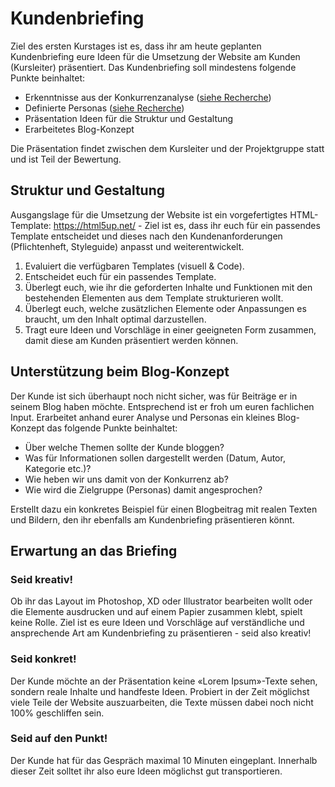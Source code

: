 # Kundenbriefing
Ziel des ersten Kurstages ist es, dass ihr am heute geplanten Kundenbriefing eure Ideen für die Umsetzung der Website am Kunden (Kursleiter) präsentiert. Das Kundenbriefing soll mindestens folgende Punkte beinhaltet:

* Erkenntnisse aus der Konkurrenzanalyse ([siehe Recherche](../02%20Projektarbeit/05%20Recherche/README.md))
* Definierte Personas ([siehe Recherche](../02%20Projektarbeit/05%20Recherche/README.md))
* Präsentation Ideen für die Struktur und Gestaltung
* Erarbeitetes Blog-Konzept

Die Präsentation findet zwischen dem Kursleiter und der Projektgruppe statt und ist Teil der Bewertung.

## Struktur und Gestaltung
Ausgangslage für die Umsetzung der Website ist ein vorgefertigtes HTML-Template: https://html5up.net/ - Ziel ist es, dass ihr euch für ein passendes Template entscheidet und dieses nach den Kundenanforderungen (Pflichtenheft, Styleguide) anpasst und weiterentwickelt.

1. Evaluiert die verfügbaren Templates (visuell & Code).
1. Entscheidet euch für ein passendes Template.
1. Überlegt euch, wie ihr die geforderten Inhalte und Funktionen mit den bestehenden Elementen aus dem Template strukturieren wollt.
1. Überlegt euch, welche zusätzlichen Elemente oder Anpassungen es braucht, um den Inhalt optimal darzustellen.
1. Tragt eure Ideen und Vorschläge in einer geeigneten Form zusammen, damit diese am Kunden präsentiert werden können.

## Unterstützung beim Blog-Konzept
Der Kunde ist sich überhaupt noch nicht sicher, was für Beiträge er in seinem Blog haben möchte. Entsprechend ist er froh um euren fachlichen Input. Erarbeitet anhand eurer Analyse und Personas ein kleines Blog-Konzept das folgende Punkte beinhaltet:

* Über welche Themen sollte der Kunde bloggen?
* Was für Informationen sollen dargestellt werden (Datum, Autor, Kategorie etc.)?
* Wie heben wir uns damit von der Konkurrenz ab?
* Wie wird die Zielgruppe (Personas) damit angesprochen?

Erstellt dazu ein konkretes Beispiel für einen Blogbeitrag mit realen Texten und Bildern, den ihr ebenfalls am Kundenbriefing präsentieren könnt.

## Erwartung an das Briefing
### Seid kreativ!
Ob ihr das Layout im Photoshop, XD oder Illustrator bearbeiten wollt oder die Elemente ausdrucken und auf einem Papier zusammen klebt, spielt keine Rolle. Ziel ist es eure Ideen und Vorschläge auf verständliche und ansprechende Art am Kundenbriefing zu präsentieren - seid also kreativ!

### Seid konkret!
Der Kunde möchte an der Präsentation keine «Lorem Ipsum»-Texte sehen, sondern reale Inhalte und handfeste Ideen. Probiert in der Zeit möglichst viele Teile der Website auszuarbeiten, die Texte müssen dabei noch nicht 100% geschliffen sein. 

### Seid auf den Punkt!
Der Kunde hat für das Gespräch maximal 10 Minuten eingeplant. Innerhalb dieser Zeit solltet ihr also eure Ideen möglichst gut transportieren.
